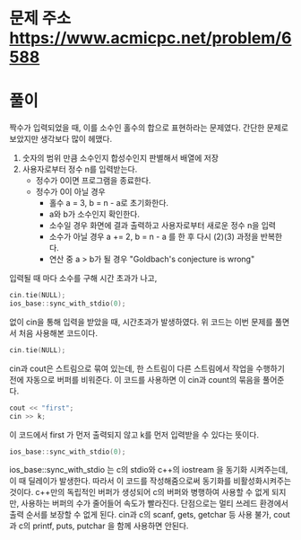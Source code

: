 # 문제 주소 https://www.acmicpc.net/problem/6588

# 풀이

짝수가 입력되었을 때, 이를 소수인 홀수의 합으로 표현하라는 문제였다. 간단한 문제로 보았지만 생각보다 많이 헤맸다.

1. 숫자의 범위 만큼 소수인지 합성수인지 판별해서 배열에 저장
2. 사용자로부터 정수 n를 입력받는다.
   - 정수가 0이면 프로그램을 종료한다.
   - 정수가 0이 아닐 경우
     - 홀수 a = 3, b = n - a로 초기화한다.
     - a와 b가 소수인지 확인한다.
     - 소수일 경우 화면에 결과 출력하고 사용자로부터 새로운 정수 n을 입력
     - 소수가 아닐 경우 a += 2, b = n - a 를 한 후 다시 (2)(3) 과정을 반복한다.
     - 연산 중 a > b가 될 경우 "Goldbach's conjecture is wrong"

입력될 때 마다 소수를 구해 시간 초과가 나고,

```cpp
cin.tie(NULL);
ios_base::sync_with_stdio(0);
```

없이 cin을 통해 입력을 받았을 때, 시간초과가 발생하였다. 위 코드는 이번 문제를 풀면서 처음 사용해본 코드이다.

```cpp
cin.tie(NULL);
```

cin과 cout은 스트림으로 묶여 있는데, 한 스트림이 다른 스트림에서 작업을 수행하기 전에 자동으로 버퍼를 비워준다. 이 코드를 사용하면 이 cin과 count의 묶음을 풀어준다.

```cpp
cout << "first";
cin >> k;
```

이 코드에서 first 가 먼저 출력되지 않고 k를 먼저 입력받을 수 있다는 뜻이다.

```cpp
ios_base::sync_with_stdio(0);
```

ios_base::sync_with_stdio 는 c의 stdio와 c++의 iostream 을 동기화 시켜주는데, 이 때 딜레이가 발생한다. 따라서 이 코드를 작성해줌으로써 동기화를 비활성화시켜주는 것이다.
c++만의 독립적인 버퍼가 생성되어 c의 버퍼와 병행하여 사용할 수 없게 되지만, 사용하는 버퍼의 수가 줄어들어 속도가 빨라진다.
단점으로는 멀티 쓰레드 환경에서 출력 순서를 보장할 수 없게 된다. cin과 c의 scanf, gets, getchar 등 사용 불가, cout과 c의 printf, puts, putchar 을 함께 사용하면 안된다.
